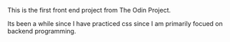 This is the first front end project from The Odin Project. 

Its been a while since I have practiced css since I am primarily focued on backend programming. 